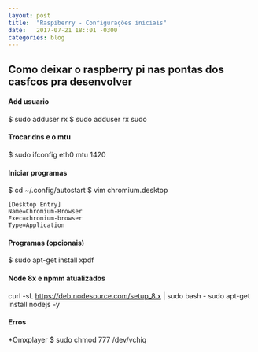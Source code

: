 ```yaml
---
layout: post
title:  "Raspiberry - Configurações iniciais"
date:   2017-07-21 18::01 -0300
categories: blog
---
```


## Como deixar o raspberry pi nas pontas dos casfcos pra desenvolver

#### Add usuario
$ sudo adduser rx
$ sudo adduser rx sudo


#### Trocar dns e o mtu
$ sudo ifconfig eth0 mtu 1420

#### Iniciar programas
$ cd ~/.config/autostart
$ vim chromium.desktop
```
[Desktop Entry]
Name=Chromium-Browser
Exec=chromium-browser
Type=Application

```
#### Programas (opcionais)
$ sudo apt-get install xpdf

#### Node 8x e npmm atualizados
curl -sL https://deb.nodesource.com/setup_8.x | sudo bash -
sudo apt-get install nodejs -y


#### Erros
*Omxplayer
$ sudo chmod 777 /dev/vchiq
